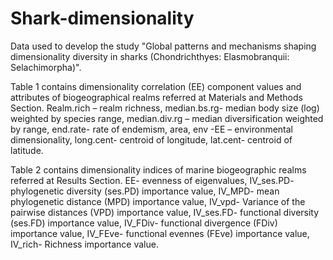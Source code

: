 # Shark-dimensionality
Data used to develop the study "Global patterns and mechanisms shaping dimensionality diversity in sharks (Chondrichthyes: Elasmobranquii: Selachimorpha)".

Table 1 contains dimensionality correlation (EE) component values and attributes of biogeographical realms  referred at Materials and Methods Section. Realm.rich – realm richness, median.bs.rg- median body size (log) weighted by species range, median.div.rg – median diversification weighted by range, end.rate- rate of endemism, area, env -EE – environmental dimensionality, long.cent- centroid of longitude, lat.cent- centroid of latitude.

Table 2 contains dimensionality indices of marine biogeographic realms referred at Results Section. EE- evenness of eigenvalues, IV_ses.PD- phylogenetic diversity (ses.PD) importance value, IV_MPD- mean phylogenetic distance (MPD) importance value, IV_vpd- Variance of the pairwise distances (VPD) importance value, IV_ses.FD- functional diversity (ses.FD) importance value, IV_FDiv- functional divergence (FDiv) importance value, IV_FEve- functional evennes (FEve) importance value, IV_rich- Richness importance value.
